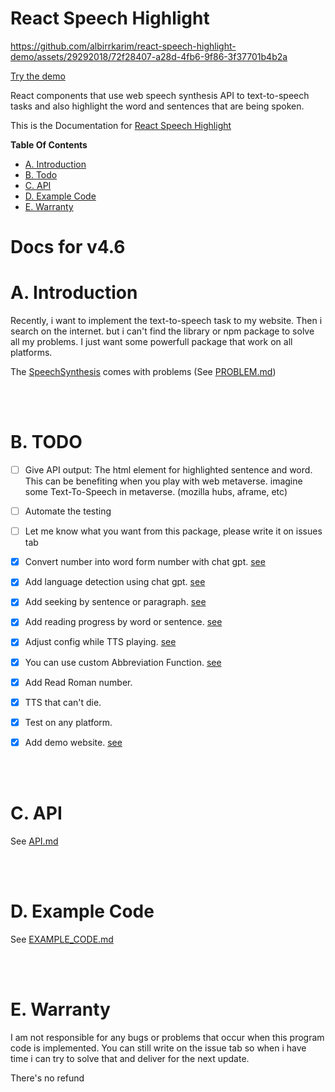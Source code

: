 # React Speech Highlight

https://github.com/albirrkarim/react-speech-highlight-demo/assets/29292018/72f28407-a28d-4fb6-9f86-3f37701b4b2a

[Try the demo](https://react-speech-highlight.vercel.app)

React components that use web speech synthesis API to text-to-speech tasks and also highlight the word and sentences that are being spoken.

This is the Documentation for [React Speech Highlight](https://github.com/albirrkarim/react-speech-highlight)

**Table Of Contents**

- [A. Introduction](#a-introduction)
- [B. Todo](#b-todo)
- [C. API](#c-api)
- [D. Example Code](#d-example-code)
- [E. Warranty](#e-warranty)

# Docs for v4.6

# A. Introduction

Recently, i want to implement the text-to-speech task to my website. Then i search on the internet. but i can't find the library or npm package to solve all my problems. I just want some powerfull package that work on all platforms.

The [SpeechSynthesis](https://developer.mozilla.org/en-US/docs/Web/API/SpeechSynthesis) comes with problems (See [PROBLEM.md](https://github.com/albirrkarim/react-speech-highlight-demo/blob/main/PROBLEM.md))

<br>
<br>

# B. TODO

- [ ] Give API output: The html element for highlighted sentence and word. This can be benefiting when you play with web metaverse. imagine some Text-To-Speech in metaverse. (mozilla hubs, aframe, etc)
- [ ] Automate the testing
- [ ] Let me know what you want from this package, please write it on issues tab

- [x] Convert number into word form number with chat gpt. [see](API.md#3-convertallnumberintoword)
- [x] Add language detection using chat gpt. [see](API.md#4-getlangforthistext)
- [x] Add seeking by sentence or paragraph. [see](API.md#2b-interface)
- [x] Add reading progress by word or sentence. [see](API.md#spokenhl)
- [x] Adjust config while TTS playing. [see](API.md#controlhl)
- [x] You can use custom Abbreviation Function. [see](API.md#1-tts-marker-markthewords)
- [x] Add Read Roman number.
- [x] TTS that can't die.
- [x] Test on any platform.
- [x] Add demo website. [see](https://react-speech-highlight.vercel.app)


<br>
<br>

# C. API

See [API.md](API.md)

<br>
<br>

# D. Example Code

See [EXAMPLE_CODE.md](EXAMPLE_CODE.md)

<br>
<br>

# E. Warranty

I am not responsible for any bugs or problems that occur when this program code is implemented. You can still write on the issue tab so when i have time i can try to solve that and deliver for the next update.

There's no refund
